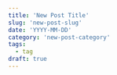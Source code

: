 ```yaml
---
title: 'New Post Title'
slug: 'new-post-slug'
date: 'YYYY-MM-DD'
category: 'new-post-category'
tags:
  - tag
draft: true
---
```

